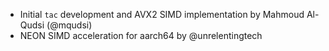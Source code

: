 * Initial `tac` development and AVX2 SIMD implementation by Mahmoud Al-Qudsi (@mqudsi)
* NEON SIMD acceleration for aarch64 by @unrelentingtech

